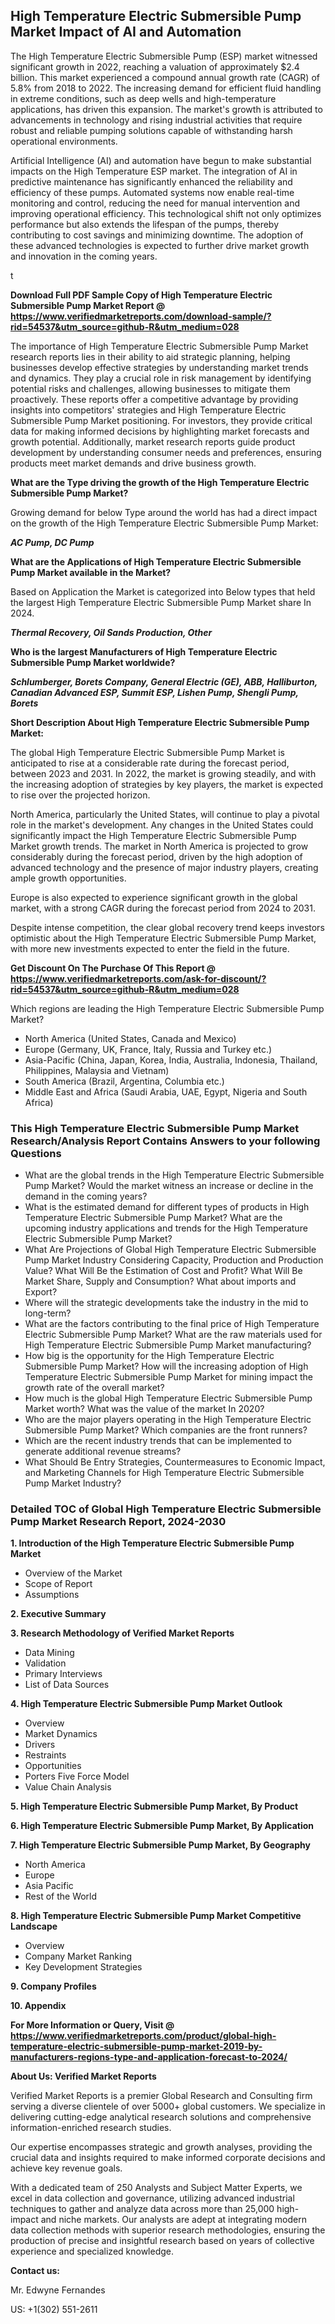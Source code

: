 <h2>High Temperature Electric Submersible Pump Market Impact of AI and Automation</h2><p>The High Temperature Electric Submersible Pump (ESP) market witnessed significant growth in 2022, reaching a valuation of approximately $2.4 billion. This market experienced a compound annual growth rate (CAGR) of 5.8% from 2018 to 2022. The increasing demand for efficient fluid handling in extreme conditions, such as deep wells and high-temperature applications, has driven this expansion. The market's growth is attributed to advancements in technology and rising industrial activities that require robust and reliable pumping solutions capable of withstanding harsh operational environments.</p><p>Artificial Intelligence (AI) and automation have begun to make substantial impacts on the High Temperature ESP market. The integration of AI in predictive maintenance has significantly enhanced the reliability and efficiency of these pumps. Automated systems now enable real-time monitoring and control, reducing the need for manual intervention and improving operational efficiency. This technological shift not only optimizes performance but also extends the lifespan of the pumps, thereby contributing to cost savings and minimizing downtime. The adoption of these advanced technologies is expected to further drive market growth and innovation in the coming years.</p>t</p><p id="" class=""><strong>Download Full PDF Sample Copy of High Temperature Electric Submersible Pump Market Report @ <a href="https://www.verifiedmarketreports.com/download-sample/?rid=54537&utm_source=github-R&utm_medium=028" target="_blank">https://www.verifiedmarketreports.com/download-sample/?rid=54537&utm_source=github-R&utm_medium=028</a></strong></p><p>The importance of&nbsp;High Temperature Electric Submersible Pump Market research reports lies in their ability to aid strategic planning, helping businesses develop effective strategies by understanding market trends and dynamics. They play a crucial role in risk management by identifying potential risks and challenges, allowing businesses to mitigate them proactively. These reports offer a competitive advantage by providing insights into competitors' strategies and High Temperature Electric Submersible Pump Market positioning. For investors, they provide critical data for making informed decisions by highlighting market forecasts and growth potential. Additionally, market research reports guide product development by understanding consumer needs and preferences, ensuring products meet market demands and drive business growth.</p><p><strong>What are the&nbsp;Type driving the growth of the High Temperature Electric Submersible Pump Market?</strong></p><p id="" class="">Growing demand for below Type around the world has had a direct impact on the growth of the High Temperature Electric Submersible Pump Market:</p><em><strong>AC Pump, DC Pump</strong></em></p><strong>What are the&nbsp;Applications&nbsp;of High Temperature Electric Submersible Pump Market available in the Market?</strong></p><p id="" class="">Based on Application the Market is categorized into Below types that held the largest High Temperature Electric Submersible Pump Market share In 2024.</p><em><strong>Thermal Recovery, Oil Sands Production, Other</strong></em></p><strong>Who is the largest Manufacturers of High Temperature Electric Submersible Pump Market worldwide?</strong></p><p><em><strong>Schlumberger, Borets Company, General Electric (GE), ABB, Halliburton, Canadian Advanced ESP, Summit ESP, Lishen Pump, Shengli Pump, Borets</strong></em></p><p id="" class=""><strong>Short Description About High Temperature Electric Submersible Pump Market:</strong></p><p>The global High Temperature Electric Submersible Pump Market is anticipated to rise at a considerable rate during the forecast period, between 2023 and 2031. In 2022, the market is growing steadily, and with the increasing adoption of strategies by key players, the market is expected to rise over the projected horizon.</p><p>North America, particularly the United States, will continue to play a pivotal role in the market's development. Any changes in the United States could significantly impact the High Temperature Electric Submersible Pump Market growth trends. The market in North America is projected to grow considerably during the forecast period, driven by the high adoption of advanced technology and the presence of major industry players, creating ample growth opportunities.</p><p>Europe is also expected to experience significant growth in the global market, with a strong CAGR during the forecast period from 2024 to 2031.</p><p>Despite intense competition, the clear global recovery trend keeps investors optimistic about the High Temperature Electric Submersible Pump Market, with more new investments expected to enter the field in the future.</p><p id="" class=""><strong>Get Discount On The Purchase Of This Report @ <a href="https://www.verifiedmarketreports.com/ask-for-discount/?rid=54537&utm_source=github-R&utm_medium=028" target="_blank">https://www.verifiedmarketreports.com/ask-for-discount/?rid=54537&utm_source=github-R&utm_medium=028</a></strong></p>Which regions are leading the High Temperature Electric Submersible Pump Market?</p><ul><li>North America (United States, Canada and Mexico)</li><li>Europe (Germany, UK, France, Italy, Russia and Turkey etc.)</li><li>Asia-Pacific (China, Japan, Korea, India, Australia, Indonesia, Thailand, Philippines, Malaysia and Vietnam)</li><li>South America (Brazil, Argentina, Columbia etc.)</li><li>Middle East and Africa (Saudi Arabia, UAE, Egypt, Nigeria and South Africa)</li></ul><h3 id="" class="">This High Temperature Electric Submersible Pump Market Research/Analysis Report Contains Answers to your following Questions</h3><ul><li>What are the global trends in the High Temperature Electric Submersible Pump Market? Would the market witness an increase or decline in the demand in the coming years?</li><li>What is the estimated demand for different types of products in High Temperature Electric Submersible Pump Market? What are the upcoming industry applications and trends for the High Temperature Electric Submersible Pump Market?</li><li>What Are Projections of Global High Temperature Electric Submersible Pump Market Industry Considering Capacity, Production and Production Value? What Will Be the Estimation of Cost and Profit? What Will Be Market Share, Supply and Consumption? What about imports and Export?</li><li>Where will the strategic developments take the industry in the mid to long-term?</li><li>What are the factors contributing to the final price of High Temperature Electric Submersible Pump Market? What are the raw materials used for High Temperature Electric Submersible Pump Market manufacturing?</li><li>How big is the opportunity for the High Temperature Electric Submersible Pump Market? How will the increasing adoption of High Temperature Electric Submersible Pump Market for mining impact the growth rate of the overall market?</li><li>How much is the global High Temperature Electric Submersible Pump Market worth? What was the value of the market In 2020?</li><li>Who are the major players operating in the High Temperature Electric Submersible Pump Market? Which companies are the front runners?</li><li>Which are the recent industry trends that can be implemented to generate additional revenue streams?</li><li>What Should Be Entry Strategies, Countermeasures to Economic Impact, and Marketing Channels for High Temperature Electric Submersible Pump Market Industry?</li></ul><h3 id="" class="">Detailed TOC of Global High Temperature Electric Submersible Pump Market Research Report, 2024-2030</h3><p id="" class=""><strong>1. Introduction of the High Temperature Electric Submersible Pump Market</strong></p><ul><li>Overview of the Market</li><li>Scope of Report</li><li>Assumptions</li></ul><p id="" class=""><strong>2. Executive Summary</strong></p><p id="" class=""><strong>3. Research Methodology of Verified Market Reports</strong></p><ul><li>Data Mining</li><li>Validation</li><li>Primary Interviews</li><li>List of Data Sources</li></ul><p id="" class=""><strong>4. High Temperature Electric Submersible Pump Market Outlook</strong></p><ul><li>Overview</li><li>Market Dynamics</li><li>Drivers</li><li>Restraints</li><li>Opportunities</li><li>Porters Five Force Model</li><li>Value Chain Analysis</li></ul><p id="" class=""><strong>5. High Temperature Electric Submersible Pump Market, By Product</strong></p><p id="" class=""><strong>6. High Temperature Electric Submersible Pump Market, By Application</strong></p><p id="" class=""><strong>7. High Temperature Electric Submersible Pump Market, By Geography</strong></p><ul><li>North America</li><li>Europe</li><li>Asia Pacific</li><li>Rest of the World</li></ul><p id="" class=""><strong>8. High Temperature Electric Submersible Pump Market Competitive Landscape</strong></p><ul><li>Overview</li><li>Company Market Ranking</li><li>Key Development Strategies</li></ul><p id="" class=""><strong>9. Company Profiles</strong></p><p id="" class=""><strong>10. Appendix</strong></p><p id="" class=""><strong>For More Information or Query, Visit @ <a href="https://www.verifiedmarketreports.com/product/global-high-temperature-electric-submersible-pump-market-2019-by-manufacturers-regions-type-and-application-forecast-to-2024/" target="_blank">https://www.verifiedmarketreports.com/product/global-high-temperature-electric-submersible-pump-market-2019-by-manufacturers-regions-type-and-application-forecast-to-2024/</a></strong></p><p id="" class=""><strong>About Us: Verified Market Reports</strong></p><p id="" class="">Verified Market Reports is a premier Global Research and Consulting firm serving a diverse clientele of over 5000+ global customers. We specialize in delivering cutting-edge analytical research solutions and comprehensive information-enriched research studies.</p><p id="" class="">Our expertise encompasses strategic and growth analyses, providing the crucial data and insights required to make informed corporate decisions and achieve key revenue goals.</p><p id="" class="">With a dedicated team of 250 Analysts and Subject Matter Experts, we excel in data collection and governance, utilizing advanced industrial techniques to gather and analyze data across more than 25,000 high-impact and niche markets. Our analysts are adept at integrating modern data collection methods with superior research methodologies, ensuring the production of precise and insightful research based on years of collective experience and specialized knowledge.</p><p id="" class=""><strong>Contact us:</strong></p><p id="" class="">Mr. Edwyne Fernandes</p><p id="" class="">US: +1(302) 551-2611</p>